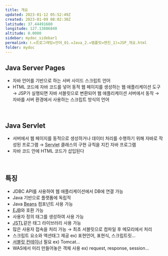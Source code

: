 ```yaml
---
title: 개요
updated: 2023-01-12 05:52:49Z
created: 2023-01-09 08:02:30Z
latitude: 37.44491680
longitude: 127.13886840
altitude: 0.0000
sidebar: mydoc_sidebar1
permalink: Ⅰ.=프로그래밍=언어_01.=Java_2.=템플릿=엔진_1)=JSP_개요.html
folder: mydoc
---
```


## Java Server Pages
- 자바 언어를 기반으로 하는 서버 사이드 스크립트 언어
- HTML 코드에 자바 코드를 넣어 동적 웹 페이지를 생성하는 웹 애플리케이션 도구
  → JSP가 실행되면 자바 서블릿으로 변환되어 웹 애플리케이션 서버에서 동작
  → 자바를 서버 환경에서 사용하는 스크립트 방식의 언어
<br>

## Java Servlet
- 서버에서 웹 페이지를 동적으로 생성하거나 데이터 처리를 수행하기 위해 자바로 작성된 프로그램
  → <abbr title="클라이언트 요청을 처리하고 결과를 전송">Servlet</abbr> 클래스의 구현 규칙을 지킨 자바 프로그램
- 자바 코드 안에 HTML 코드가 삽입된다
<br>

## 특징
- JDBC API를 사용하여 웹 애플리케이션에서 DB에 연결 가능
- Java 기반으로 플랫폼에 독립적
- Java <abbr title="특정한 일을 독립적으로 수행">Beans</abbr> 컴포넌트 사용 가능
- <abbr title="Enterprise Java Bean">EJB</abbr>와 호환 가능
- 사용자 정의 태그를 생성하여 사용 가능
- <abbr title="자바서버 페이지 표준 태그 라이브러리">JSTL</abbr>같은 태그 라이브러리 사용 가능
- 많은 사용자 접속을 처리 가능
  → 최초 서블릿으로 컴파일 후 메모리에서 처리
- 스크립트 요소와 액션태그 제공
   ex) 표현언어, 표현식, 스크립트릿...
- <abbr title="서블릿들의 생성, 실행, 파괴를 담당">서블릿 컨테이너</abbr> 필요
  ex) Tomcat...
- WAS에서 미리 만들어놓은 객체 사용
  ex) request, response, session...
<br>
